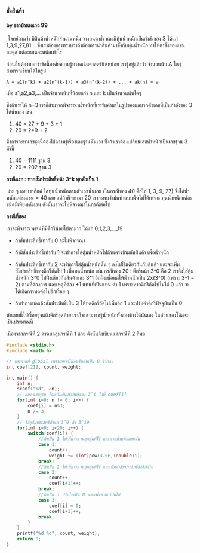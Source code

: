 ### ชั่งสินค้า 

#### by ชาวบ้านเลเวล 99

​	โจทย์ถามว่า มีสินค้าน้ำหนักจำนวนหนึ่ง วางบนตาชั่ง และมีทุ่นน้ำหนักเป็นกำลังของ 3 ได้แก่ 1,3,9,27,81... ซึ่งเราต้องการทราบว่าถ้าต้องการนำสินค้ามาชั่งกับทุ่นน้ำหนัก ทำให้ตาชั่งสองแขนสมดุล แต่ละแขนจะหนักเท่าไร

ก่อนอื่นต้องบอกว่าข้อนี้อาศัยความรู้ทางคณิตศาสตร์นิดหน่อย เรารู้อยู่แล้วว่า จำนวนนับ A ใดๆ สามารถเขียนได้ในรูป

`A = a1(n^k) + a2(n^(k-1)) + a3(n^(k-2)) + ... + ak(n) + a`

เมื่อ a1,a2,a3,... เป็นจำนวนนับที่น้อยกว่า n และ k เป็นจำนวนนับใดๆ

ซึ่งถ้าเราให้ n=3 เราก็สามารถพิจารณาน้ำหนักที่เรารับค่ามาในรูปของผลบวกตัวเลขที่เป็นกำลังของ 3 ได้นั่นเอง เช่น 

1. 40 = 27 + 9 + 3 + 1
2. 20 = 2*9 + 2

ซึ่งการจะหาเลขชุดนี้ต้องใช้ความรู้เรื่องเลขฐานนั่นเอง ซึ่งถ้าเราต้องเปลี่ยนเลขน้ำหนักเป็นเลขฐาน 3 ดังนี้

1. 40 = 1111 ฐาน 3 
2. 20 = 202 ฐาน 3

**กรณีแรก : หากสัมประสิทธิ์หน้า 3^k ทุกตัวเป็น 1** 

​	ง่าย ๆ เลย เราก็แค่ ใส่ทุ่นน้ำหนักตามตัวเลขนั้นเลย (ในกรณีของ 40 คือใส่ 1, 3, 9, 27) จึงได้น้ำหนักแต่ละแขน = 40 เลย แต่ถ้าพิจารณา 20 เราจะพบว่ามันทำแบบนั้นไม่ได้เพราะ ทุ่นน้ำหนักแต่ละชนิดมีเพียงหนึ่งอน ดังนั้นเราจะไปพิจารณาในกรณีต่อไป

**กรณีที่สอง** 

เราจะพิจารณาพจน์ที่มีดีกรีน้อยไปหามาก ได้แก่ 0,1,2,3,...,19

* ถ้าสัมประสิทธิ์เท่ากับ 0 จะไม่พิจารณา

* ถ้ามีสัมประสิทธิ์เท่ากับ 1 จะทำการใส่ตุ้มน้ำหนักไปด้านตรงข้ามกับสินค้า เพื่อน้ำหนัก

* ถ้าสัมประสิทธิ์เท่ากับ 2 จะทำการใส่ตุ้มน้ำหนักนั้น ๆ ลงไปฝั่งเดียวกันกับสินค้า และจะเพิ่มสัมประสิทธิ์ของดีกรีถัดไป 1 เพื่อทดน้ำหนัก เช่น กรณีของ 20 : ดีกรีหน้า 3^0 คือ 2 เราจึงใส่ตุ้มน้ำหนัก  3^0 ไปฝั่งเดียวกับสินค้าและ 3^1 อีกฝั่งเพื่อทดให้น้ำหนักเป็น 2x(3^0) (เพราะ 3-1 = 2) ตามที่ต้องการ และเหตุที่ต้อง +1 แทนที่เป็นแทน ค่า 1 เพราะหากดีกรีถัดไปไม่ใช่ 0 แล้ว จะได้เกิดการทดต่อไปอีกเรื่อย ๆ

* ถ้าทำการทดแล้วสัมประสิทธิ์เป็น 3 ให้ทดดีกรีถัดไปเพิ่มอีก 1 และปรับค่าดีกรีปัจจุบันเป็น 0

ทำแบบนี้ไปเรื่อยๆจนถึงดีกรีสุดท้าย เราก็จะสามารถรู้น้ำหนักทั้งสองข้างได้นั่นเอง ในส่วนของโค้ดจะเป็นประมาณนี้

เนื่องจากกรณีที่ 2 ครอบคลุมกรณีที่ 1 ด้วย ดังนั้นจึงเขียนแค่กรณีที่ 2 ก็พอ

``` c
#include <stdio.h>
#include <math.h>

// ประกาศที่ global เพราะอยากให้ค่าเริ่มต้นเป็น 0 ไว้ก่อน
int coef[21], count, weight; 

int main() {
    int n;
    scanf("%d", &n);
    // แปลงเลขฐาน โดยเก็บสัมประสิทธิ์ของ 3^i ไว้ที่ coef[i]
    for(int i=0; n != 0; i++) {
        coef[i] = n%3;
        n /= 3;
    }
    // ไล่ดูสัมประสิทธิ์ตั้งแต่ 3^0 ถึง 3^19 
    for(int i=0; i<20; i++) {
        switch(coef[i]) {
            //ถ้าเป็น 1 ให้เพิ่มจำนวนลูกตุ้มทีใช้ และบวกน้ำหนักตามนั้น
            case 1:
                count++;
                weight += (int)pow(3.0F,(double)i);
            break;
            //ถ้าเป็น 2 ให้เพิ่มจำนวนลูกตุ้มทีใช้ และเพิ่มค่าสัมประสิทธิ์ดีกรีถัดไป
            case 2:
                count++;
                coef[i+1]++;
            break;
            //ถ้าเป็น 3 ปรับให้เป็น 0 และเพิ่มค่าดีกรีถัดไป
            case 3:
                coef[i] = 0;
                coef[i+1]++;
            break;
        }
    }
    printf("%d %d", count, weight);
    return 0;
}
```

